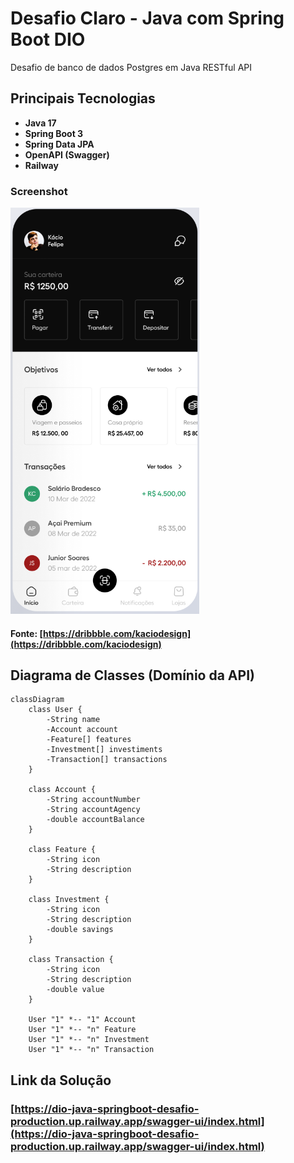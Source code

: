 # Desafio Claro - Java com Spring Boot DIO
Desafio de banco de dados Postgres em Java RESTful API

## Principais Tecnologias
- **Java 17**
- **Spring Boot 3**
- **Spring Data JPA**
- **OpenAPI (Swagger)**
- **Railway**

### Screenshot

![](./referencia.png)
#### Fonte: [https://dribbble.com/kaciodesign](https://dribbble.com/kaciodesign)

## Diagrama de Classes (Domínio da API)

```mermaid
classDiagram
    class User {
        -String name
        -Account account
        -Feature[] features
        -Investment[] investiments
        -Transaction[] transactions
    }

    class Account {
        -String accountNumber
        -String accountAgency
        -double accountBalance
    }

    class Feature {
        -String icon
        -String description
    }

    class Investment {
        -String icon
        -String description
        -double savings
    }

    class Transaction {
        -String icon
        -String description
        -double value
    }

    User "1" *-- "1" Account
    User "1" *-- "n" Feature
    User "1" *-- "n" Investment
    User "1" *-- "n" Transaction
```
## Link da Solução

### [https://dio-java-springboot-desafio-production.up.railway.app/swagger-ui/index.html](https://dio-java-springboot-desafio-production.up.railway.app/swagger-ui/index.html)